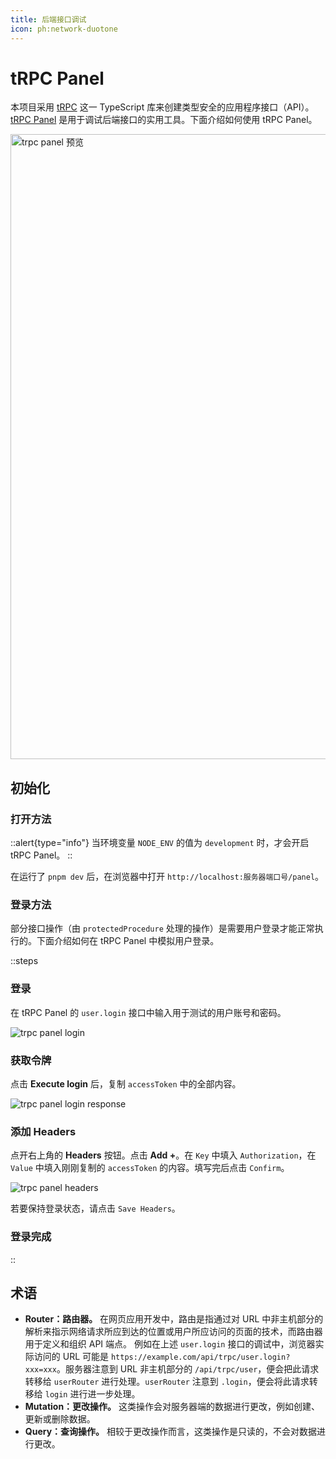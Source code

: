 ```yaml
---
title: 后端接口调试
icon: ph:network-duotone
---
```


# tRPC Panel

本项目采用 [tRPC](https://trpc.io) 这一 TypeScript 库来创建类型安全的应用程序接口（API）。[tRPC Panel](https://github.com/iway1/trpc-panel) 是用于调试后端接口的实用工具。下面介绍如何使用 tRPC Panel。

<img src="/trpc-panel-preview.png" width="1000" alt="trpc panel 预览">

## 初始化

### 打开方法

::alert{type="info"}
当环境变量 `NODE_ENV` 的值为 `development` 时，才会开启 tRPC Panel。
::

在运行了 `pnpm dev` 后，在浏览器中打开 `http://localhost:服务器端口号/panel`。

### 登录方法

部分接口操作（由 `protectedProcedure` 处理的操作）是需要用户登录才能正常执行的。下面介绍如何在 tRPC Panel 中模拟用户登录。

::steps
### 登录

在 tRPC Panel 的 `user.login` 接口中输入用于测试的用户账号和密码。

![trpc panel login](/trpc-panel-login.png)

### 获取令牌

点击 **Execute login** 后，复制 `accessToken` 中的全部内容。

![trpc panel login response](/trpc-panel-login-response.png)

### 添加 Headers

点开右上角的 **Headers** 按钮。点击 **Add +**。在 `Key` 中填入 `Authorization`，在 `Value` 中填入刚刚复制的 `accessToken` 的内容。填写完后点击 `Confirm`。

![trpc panel headers](/trpc-panel-header.png)

若要保持登录状态，请点击 `Save Headers`。

### 登录完成
::

## 术语

- **Router：路由器。**
  在网页应用开发中，路由是指通过对 URL 中非主机部分的解析来指示网络请求所应到达的位置或用户所应访问的页面的技术，而路由器用于定义和组织 API 端点。
  例如在上述 `user.login` 接口的调试中，浏览器实际访问的 URL 可能是 `https://example.com/api/trpc/user.login?xxx=xxx`。服务器注意到 URL 非主机部分的 `/api/trpc/user`，便会把此请求转移给 `userRouter` 进行处理。`userRouter` 注意到 `.login`，便会将此请求转移给 `login` 进行进一步处理。
- **Mutation：更改操作。**
  这类操作会对服务器端的数据进行更改，例如创建、更新或删除数据。
- **Query：查询操作。**
  相较于更改操作而言，这类操作是只读的，不会对数据进行更改。
